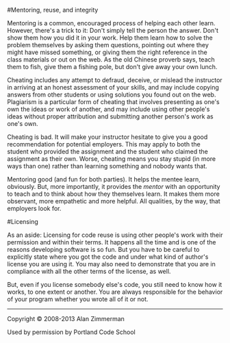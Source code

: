 #Mentoring, reuse, and integrity

Mentoring is a common, encouraged process of helping each other learn. However, there's a trick to it: Don't simply tell the person the answer. Don't show them how you did it in your work. Help them learn how to solve the problem themselves by asking them questions, pointing out where they might have missed something, or giving them the right reference in the class materials or out on the web. As the old Chinese proverb says, teach them to fish, give them a fishing pole, but don't give away your own lunch.

Cheating includes any attempt to defraud, deceive, or mislead the instructor in arriving at an honest assessment of your skills, and may include copying answers from other students or using solutions you found out on the web. Plagiarism is a particular form of cheating that involves presenting as one's own the ideas or work of another, and may include using other people's ideas without proper attribution and submitting another person's work as one's own.

Cheating is bad. It will make your instructor hesitate to give you a good recommendation for potential employers. This may apply to both the student who provided the assignment and the student who claimed the assignment as their own. Worse, cheating means you stay stupid (in more ways than one) rather than learning something and nobody wants that.

Mentoring good (and fun for both parties). It helps the mentee learn, obviously. But, more importantly, it provides the *mentor* with an opportunity to teach and to think about how they themselves learn. It makes them more observant, more empathetic and more helpful. All qualities, by the way, that employers look for.

#Licensing

As an aside: Licensing for code reuse is using other people's work with their permission and within their terms. It happens all the time and is one of the reasons developing software is so fun. But you have to be careful to explicitly state where you got the code and under what kind of author's license you are using it. You may also need to demonstrate that you are in compliance with all the other terms of the license, as well.

But, even if you license somebody else's code, you still need to know how it works, to one extent or another. You are always responsible for the behavior of your program whether you wrote all of it or not.

<hr />
Copyright © 2008-2013 Alan Zimmerman

Used by permission by Portland Code School
